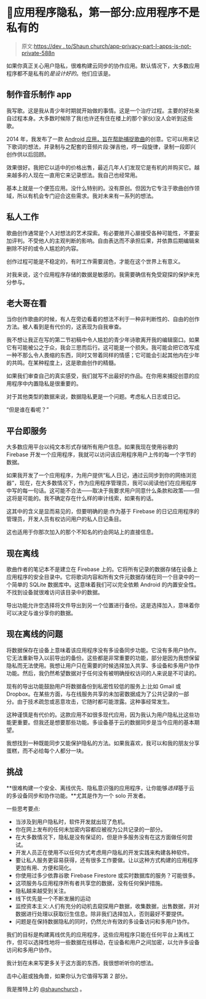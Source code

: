 # 🔐应用程序隐私，第一部分:应用程序不是私有的

> 原文:[https://dev . to/Shaun church/app-privacy-part-I-apps-is-not-private-588n](https://dev.to/shaunchurch/app-privacy-part-i-apps-are-not-private-588n)

如果你真正关心用户隐私，很难构建云同步的协作应用。默认情况下，大多数应用程序都不是私有的*是设计好的*。他们应该是。

## [](#making-apps-for-making-music)制作音乐制作 app

我写歌。这是我从青少年时期就开始做的事情。这是一个治疗过程。主要的好处来自过程本身。大多数时候除了我(也许还有住在楼上的那个家伙)没人会听到这些歌。

2014 年，我发布了一款 [Android 应用，旨在帮助捕捉歌曲](https://play.google.com/store/apps/details?id=com.shaunchurch.songwriter.app)的创意。它可以用来记下歌词的想法，并录制与之配套的音频片段:弹吉他，哼一段旋律，录制一段即兴创作供以后回顾。

效果很好。我把它以适中的价格出售，最近几年人们发现它是有机的并购买它。越来越多的人现在一直用它来记录想法。我自己也经常用。

基本上就是一个便签应用。没什么特别的。没有原创。但因为它专注于歌曲创作领域，所以有机会专门迎合这些需求。我对未来有一系列的想法。

## [](#private-work)私人工作

歌曲创作通常是个人对想法的艺术探索。有必要敞开心扉接受各种可能性，不要妄加评判。不受他人的主观判断的影响。自由表达而不承担后果，并依靠后期编辑来删除不好的或令人尴尬的内容。

创作过程可能是不稳定的，有时工作需要润色，才能在这个世界上有意义。

对我来说，这个应用程序存储的数据是敏感的。我需要确信有免受窥探的保护来充分参与。

## [](#big-brother-is-watching)老大哥在看

当你创作歌曲的时候，有人在旁边看着的想法不利于一种非判断性的、自由的创作方法。被人看到是有代价的，这表现为自我审查。

我不想让我正在写的第二节初稿中令人尴尬的青少年诗歌离开我的编辑窗口。如果它有可能被公之于众，我会三思而后行。这可能是一个损失。我可能会把它改写成一种不那么令人畏缩的东西，同时又带着同样的情感；它可能会引起其他内在少年的共鸣。在某种程度上，这是歌曲创作的精髓。

如果我们审查自己的真实感受，我们就写不出最好的作品。在你用来捕捉创意的应用程序中内置隐私是很重要的。

对于其他类型的数据来说，数据隐私更是一个问题。考虑私人日志或日记。

“但是谁在看呢？”

## [](#platforms-as-a-service)平台即服务

大多数应用平台以纯文本形式存储所有用户信息。如果我现在使用谷歌的 Firebase 开发一个应用程序，我就可以访问该应用程序用户上传的每一个字节的数据。

如果我开发了一个应用程序，为用户提供“私人日记，通过云同步到你的网络浏览器”，现在，在大多数情况下，作为应用程序管理员，我可以阅读他们在应用程序中写的每一句话。这可能不合法——取决于我要求用户同意什么条款和政策——但这将是可能的。我不确定存在什么样的审计线索，如果有的话。

这其中的含义是显而易见的，但要明确的是:作为基于 Firebase 的日记应用程序的管理员，开发人员有权访问用户的私人日记条目。

这也适用于你那次加入的那个不知名的约会网站上的直接信息。

## [](#offline-for-now)现在离线

歌曲作者的笔记本不是建立在 Firebase 上的。它将所有记录的数据存储在设备上应用程序的安全目录中。它将歌词内容和所有文件元数据存储在同一个目录中的一个简单的 SQLite 数据库中。这意味着我们可以完全依赖 Android 的内置安全性。不找到设备就很难访问该目录中的数据。

导出功能允许您选择将文件导出到另一个位置进行备份。这是选择加入，意味着你可以决定与谁分享你的数据。

## [](#the-problem-with-offline-for-now)现在离线的问题

将数据保存在设备上意味着该应用程序没有多设备同步功能。它没有多用户协作。它无法重新导入以前导出的备份。这些都是非常重要的功能，部分是因为我想保留隐私而无法使用。我想让用户只在需要的时候选择加入共享、多设备和多用户协作功能。然后，我仍然希望数据对于任何没有被明确授权访问的人来说是不可读的。

现有的导出功能鼓励用户将数据备份到私密性较低的服务上:比如 Gmail 或 Dropbox。在某些方面，与在线服务共享的未加密数据成为了公共记录的一部分。由于技术疏忽或恶意攻击，它随时都可能泄露。这种事经常发生。

这种谨慎是有代价的。这款应用不如很多现代应用，因为我认为用户隐私比这些功能更重要。但我还是想要那些功能。多设备基于云的数据同步是当今应用的基本期望。

我想找到一种既能同步又能保护隐私的方法。如果我喜欢，我可以和我的朋友分享蛋糕，而不必给每个人都分一块。

## [](#the-challenge)挑战

**很难构建一个安全、离线优先、隐私意识强的应用程序，让你能够*选择*基于云的多设备同步和协作功能。**尤其是作为一个 solo 开发者。

一些思考要点:

*   当涉及到用户隐私时，软件开发就出现了危机。
*   你在网上发布的任何未加密内容都应被视为公共记录的一部分。
*   在大多数情况下，隐私是没有保证的，但是许多服务没有在这方面做任何尝试。
*   开发人员正在使用不以任何方式考虑用户隐私的开发实践来构建各种软件。
*   要让私人服务更容易获得，还有很多工作要做。让以这种方式构建的应用程序更加有用、方便和简化。
*   你使用过多少依靠谷歌 Firebase Firestore 或实时数据库的服务？可能很多。
*   这项服务与应用程序所有者共享您的数据，没有任何保护措施。
*   隐私越来越受到关注。
*   线下优先是一个不断发展的运动
*   监控资本主义:人们有充分的动机去窥探用户数据，收集数据，出售数据，并对数据进行处理以获取衍生信息。除非我们选择加入，否则最好不要提供。
*   问题是在保持数据隐私的同时，仍然允许有效的多设备访问和多用户协作。

我们的目标是构建离线优先的应用程序，这些应用程序只能在任何平台上离线工作，但可以选择性地将一些数据在线移动，在设备和用户之间加密，以允许多设备访问和多用户协作。

我计划在未来写更多关于这方面的东西，我很想听听你的想法。

击中心脏或独角兽，如果你认为它值得写第 2 部分。

我是推特上的 [@shaunchurch](https://twitter.com/shaunchurch) 。